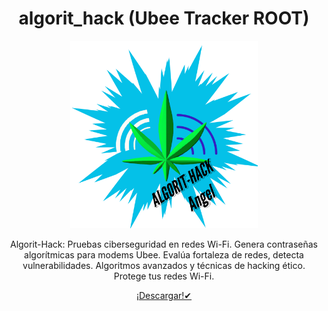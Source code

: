 <div align="center">
<h1 align="center">algorit_hack (Ubee Tracker ROOT)</h1>
</div> 
<div align="center">
<img src="https://raw.githubusercontent.com/mega067/mega067/REPO/mega067_log.png" width="300" >

Algorit-Hack: Pruebas ciberseguridad en redes Wi-Fi. Genera contraseñas algorítmicas para modems Ubee. Evalúa fortaleza de redes, detecta vulnerabilidades. Algoritmos avanzados y técnicas de hacking ético. Protege tus redes Wi-Fi.

<a href="https://github.com/mega067/algorit_hack/raw/master/app/release/app-release.apkk">¡Descargar!✔</a>

